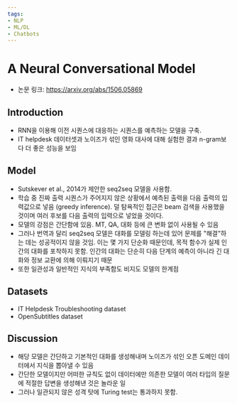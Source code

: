 ```yaml
---
tags:
- NLP
- ML/DL
- Chatbots
---
```


# A Neural Conversational Model

- 논문 링크: https://arxiv.org/abs/1506.05869



## Introduction

- RNN을 이용해 이전 시퀀스에 대응하는 시퀀스를 예측하는 모델을 구축.
-  IT helpdesk 데이터셋과 노이즈가 섞인 영화 대사에 대해 실험한 결과 n-gram보다 더 좋은 성능을 보임



## Model

- Sutskever et al., 2014가 제안한 seq2seq 모델을 사용함.
- 학습 중 진짜 출력 시퀀스가 주어지지 않은 상황에서 예측된 출력을 다음 출력의 입력값으로 넣음 (greedy inference). 덜 탐욕적인 접근은 beam 검색을 사용했을 것이며 여러 후보를 다음 출력의 입력으로 넣었을 것이다.
- 모델의 강점은 간단함에 있음. MT, QA, 대화 등에 큰 변화 없이 사용될 수 있음
- 그러나 번역과 달리 seq2seq 모델은 대화를 모델링 하는데 있어 문제를 "해결"하는 데는 성공적이지 않을 것임. 이는 몇 가지 단순화 때문인데, 목적 함수가 실제 인간의 대화를 포착하지 못함. 인간의 대화는 단순히 다음 단계의 예측이 아니라 긴 대화와 정보 교환에 의해 이뤄지기 때문
- 또한 일관성과 일반적인 지식의 부족함도 비지도 모델의 한계점



## Datasets

- IT Helpdesk Troubleshooting dataset
- OpenSubtitles dataset



## Discussion

- 해당 모델은 간단하고 기본적인 대화를 생성해내며 노이즈가 섞인 오픈 도메인 데이터에서 지식을 뽑아낼 수 있음
- 간단한 모델이지만 어떠한 규칙도 없이 데이터에만 의존한 모델이 여러 타입의 질문에 적절한 답변을 생성해낸 것은 놀라운 일
- 그러나 일관되지 않은 성격 탓에 Turing test는 통과하지 못함.